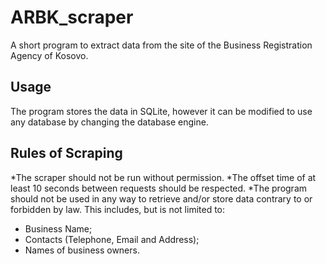 # ARBK_scraper
A short program to extract data from the site of the Business Registration Agency of Kosovo.

## Usage
The program stores the data in SQLite, however it can be modified to use any database by changing the database engine.

## Rules of Scraping
*The scraper should not be run without permission.
*The offset time of at least 10 seconds between requests should be respected.
*The program should not be used in any way to retrieve and/or store data contrary to or forbidden by law. This includes, but is not limited to:
  * Business Name;
  * Contacts (Telephone, Email and Address);
  * Names of business owners.
